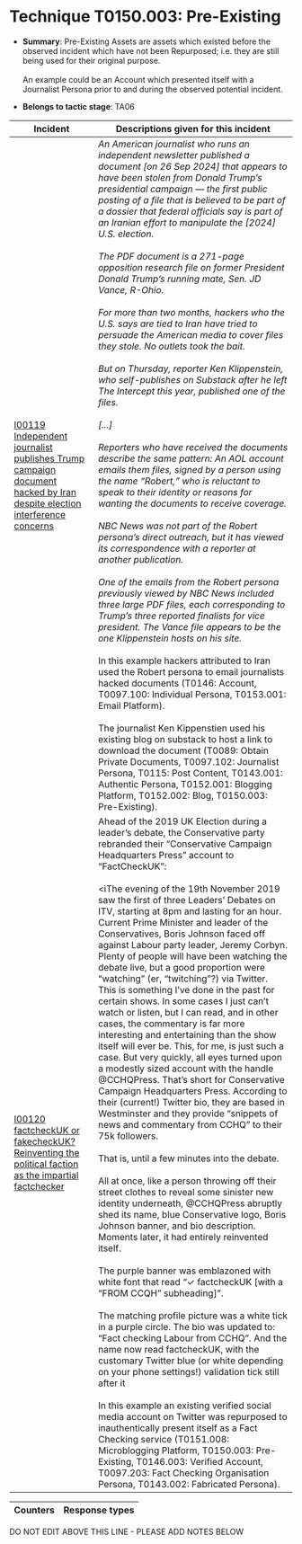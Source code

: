 # Technique T0150.003: Pre-Existing

* **Summary**: Pre-Existing Assets are assets which existed before the observed incident which have not been Repurposed; i.e. they are still being used for their original purpose. <br><br>An example could be an Account which presented itself with a Journalist Persona prior to and during the observed potential incident.

* **Belongs to tactic stage**: TA06


| Incident | Descriptions given for this incident |
| -------- | -------------------- |
| [I00119 Independent journalist publishes Trump campaign document hacked by Iran despite election interference concerns](../../generated_pages/incidents/I00119.md) | <i>An American journalist who runs an independent newsletter published a document [on 26 Sep 2024] that appears to have been stolen from Donald Trump’s presidential campaign — the first public posting of a file that is believed to be part of a dossier that federal officials say is part of an Iranian effort to manipulate the [2024] U.S. election.<br><br>The PDF document is a 271-page opposition research file on former President Donald Trump’s running mate, Sen. JD Vance, R-Ohio.<br><br>For more than two months, hackers who the U.S. says are tied to Iran have tried to persuade the American media to cover files they stole. No outlets took the bait.<br><br>But on Thursday, reporter Ken Klippenstein, who self-publishes on Substack after he left The Intercept this year, published one of the files.<br><br>[...]<br><br>Reporters who have received the documents describe the same pattern: An AOL account emails them files, signed by a person using the name “Robert,” who is reluctant to speak to their identity or reasons for wanting the documents to receive coverage.<br><br>NBC News was not part of the Robert persona’s direct outreach, but it has viewed its correspondence with a reporter at another publication.<br><br> One of the emails from the Robert persona previously viewed by NBC News included three large PDF files, each corresponding to Trump’s three reported finalists for vice president. The Vance file appears to be the one Klippenstein hosts on his site.</i><br><br>In this example hackers attributed to Iran used the Robert persona to email journalists hacked documents (T0146: Account, T0097.100: Individual Persona, T0153.001: Email Platform).<br><br>The journalist Ken Kippenstien used his existing blog on substack to host a link to download the document (T0089: Obtain Private Documents, T0097.102: Journalist Persona, T0115: Post Content, T0143.001: Authentic Persona, T0152.001: Blogging Platform, T0152.002: Blog, T0150.003: Pre-Existing). |
| [I00120 factcheckUK or fakecheckUK? Reinventing the political faction as the impartial factchecker](../../generated_pages/incidents/I00120.md) | Ahead of the 2019 UK Election during a leader’s debate, the Conservative party rebranded their “Conservative Campaign Headquarters Press” account to “FactCheckUK”:<br><br><iThe evening of the 19th November 2019 saw the first of three Leaders’ Debates on ITV, starting at 8pm and lasting for an hour. Current Prime Minister and leader of the Conservatives, Boris Johnson faced off against Labour party leader, Jeremy Corbyn. Plenty of people will have been watching the debate live, but a good proportion were “watching” (er, “twitching”?) via Twitter. This is something I’ve done in the past for certain shows. In some cases I just can’t watch or listen, but I can read, and in other cases, the commentary is far more interesting and entertaining than the show itself will ever be. This, for me, is just such a case. But very quickly, all eyes turned upon a modestly sized account with the handle @CCHQPress. That’s short for Conservative Campaign Headquarters Press. According to their (current!) Twitter bio, they are based in Westminster and they provide “snippets of news and commentary from CCHQ” to their 75k followers.<br><br>That is, until a few minutes into the debate.<br><br>All at once, like a person throwing off their street clothes to reveal some sinister new identity underneath, @CCHQPress abruptly shed its name, blue Conservative logo, Boris Johnson banner, and bio description. Moments later, it had entirely reinvented itself.<br><br>The purple banner was emblazoned with white font that read “✓ factcheckUK [with a “FROM CCQH” subheading]”.<br><br>The matching profile picture was a white tick in a purple circle. The bio was updated to: “Fact checking Labour from CCHQ”. And the name now read factcheckUK, with the customary Twitter blue (or white depending on your phone settings!) validation tick still after it</i><br><br>In this example an existing verified social media account on Twitter was repurposed to inauthentically present itself as a Fact Checking service (T0151.008: Microblogging Platform, T0150.003: Pre-Existing, T0146.003: Verified Account, T0097.203: Fact Checking Organisation Persona, T0143.002: Fabricated Persona). |



| Counters | Response types |
| -------- | -------------- |


DO NOT EDIT ABOVE THIS LINE - PLEASE ADD NOTES BELOW